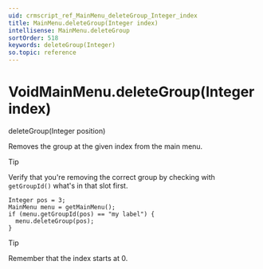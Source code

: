 ```yaml
---
uid: crmscript_ref_MainMenu_deleteGroup_Integer_index
title: MainMenu.deleteGroup(Integer index)
intellisense: MainMenu.deleteGroup
sortOrder: 518
keywords: deleteGroup(Integer)
so.topic: reference
---
```


# VoidMainMenu.deleteGroup(Integer index)

 deleteGroup(Integer position)

Removes the group at the given index from the main menu.

> [!TIP]
> Verify that you're removing the correct group by checking with `getGroupId()` what's in that slot first.

```crmscript
Integer pos = 3;
MainMenu menu = getMainMenu();
if (menu.getGroupId(pos) == "my label") {
  menu.deleteGroup(pos);
}
```

> [!TIP]
> Remember that the index starts at 0.
